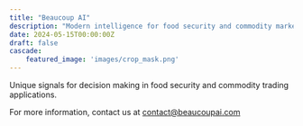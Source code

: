 ```yaml
---
title: "Beaucoup AI"
description: "Modern intelligence for food security and commodity markets"
date: 2024-05-15T00:00:00Z
draft: false
cascade:
    featured_image: 'images/crop_mask.png'
---
```


Unique signals for decision making in food security and commodity trading applications. 

For more information, contact us at [contact@beaucoupai.com](mailto:contact@beaucoupai.com)

